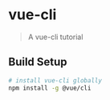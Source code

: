 # vue-cli

> A vue-cli tutorial 

## Build Setup

``` bash
# install vue-cli globally
npm install -g @vue/cli
```